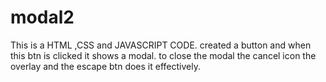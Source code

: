 # modal2
This is a HTML ,CSS and JAVASCRIPT CODE. created a button and when this btn is clicked it shows a modal.
to close the modal the cancel icon the overlay and the escape btn does it effectively.

